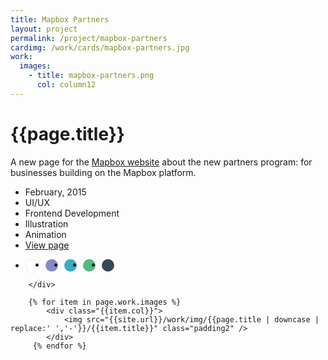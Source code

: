 ```yaml
---
title: Mapbox Partners
layout: project
permalink: /project/mapbox-partners
cardimg: /work/cards/mapbox-partners.jpg
work:
  images:
    - title: mapbox-partners.png
      col: column12
---
```



<div class="limiter margin-top8 clearfix padding2 margin-bottom4">
	<div id='intro' class='margin2r column7'>
		<h1 class="brandon">{{page.title}}</h1>
		<p class=" padding2y">
		 A new page for the <a href='http://www.mapbox.com'>Mapbox website</a> about the new partners program: for businesses building on the Mapbox platform.
		</p>
	</div>
	<div class="column3 clearfix facts">
		<ul class="facts">
			<li><i class='fa fa-fw fa-calendar'></i>February, 2015</li>
			<li><i class='fa fa-fw fa-circle'></i>UI/UX</li>
			<li><i class='fa fa-fw fa-code'></i>Frontend Development</li>
			<li><i class='fa fa-fw fa-paint-brush'></i>Illustration</li>
			<li><i class='fa fa-fw fa-bolt'></i>Animation</li>
			<li><i class='fa fa-fw fa-trophy'></i><a href='http://www.mapbox.com/partners'>View page</a></li>
		</ul>
		<ul class="colors column12 padding2y">
				<li class="color1"></li>
				<li class="color2"></li>
				<li class="color3"></li>
				<li class="color4"></li>
				<li class="color5"></li>
			</ul>
		
		</div>
</div>

<div class="work limiter clearfix">
	
	    {% for item in page.work.images %}
		    <div class="{{item.col}}">
				<img src="{{site.url}}/work/img/{{page.title | downcase | replace:' ','-'}}/{{item.title}}" class="padding2" />
			</div>
         {% endfor %}

</div>



<style>
.post-header {
  width: 100%;
  height:550px;
  background: url(../../work/header/mapbox-partners.jpg) center top no-repeat;
  background-color: #1f2847;
  background-size: cover;
}

div ul.colors {
	width: 100%;
	height: 20px;
	border-radius:50%; 
}

div ul.colors li {
	width: 20px;
	height: 20px;
	margin-right: 10px;
	float: left;
	border-radius: 50%;
}


.color1 {background-color: white; border: 1px solid #e4ebfa;}
.color2 {background-color: #8689ca; }
.color3 {background-color: #39abc7; }
.color4 {background-color: #56b881; }
.color5 {background-color: #374854; }


@media only screen and (max-width:640px) {
	.post-header {
		height: 300px;
	}
	.nav-roundslide {
		top: 170px;
	}
	.nav-roundslide a { margin: 0 10px;}
}
</style>

